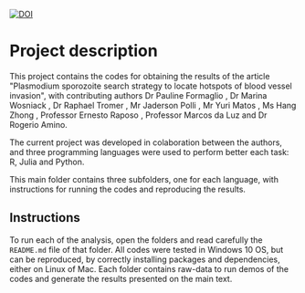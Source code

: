 [![DOI](https://zenodo.org/badge/561375299.svg)](https://zenodo.org/badge/latestdoi/561375299)

# Project description

This project contains the codes for obtaining the results of the article "Plasmodium sporozoite search strategy to locate hotspots of blood vessel invasion", with contributing authors Dr Pauline Formaglio , Dr Marina Wosniack , Dr Raphael Tromer , Mr Jaderson Polli , Mr Yuri Matos , Ms Hang Zhong , Professor Ernesto Raposo , Professor Marcos da Luz and Dr Rogerio Amino.

The current project was developed in colaboration between the authors, and three programming languages were used to perform better each task: R, Julia and Python.

This main folder contains three subfolders, one for each language, with instructions for running the codes and reproducing the results.

## Instructions

To run each of the analysis, open the folders and read carefully the `README.md` file of that folder.
All codes were tested in Windows 10 OS, but can be reproduced, by correctly installing packages and dependencies, either on Linux of Mac.
Each folder contains raw-data to run demos of the codes and generate the results presented on the main text.
